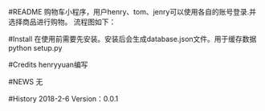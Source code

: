 #README
    购物车小程序，用户henry、tom、jenry可以使用各自的账号登录.并选择商品进行购物。
    流程图如下：
    
    
#Install
    在使用前需要先安装。安装后会生成database.json文件。用于缓存数据
    python setup.py

#Credits
    henryyuan编写
    
#NEWS
    无

#History
    2018-2-6 Version：0.0.1
